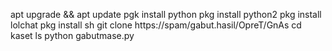 apt upgrade && apt update
pgk install python
pkg install python2
pkg install lolchat
pkg install sh
git clone https://spam/gabut.hasil/OpreT/GnAs
cd kaset
ls
python gabutmase.py
